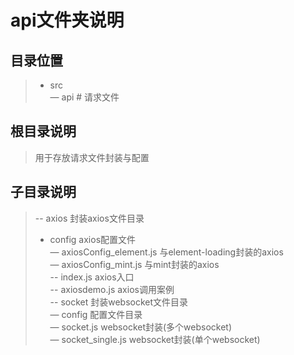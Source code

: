 # api文件夹说明

## 目录位置
> - src  
> 	 — api # 请求文件  

## 根目录说明
> 用于存放请求文件封装与配置  

## 子目录说明
>   -- axios                    	 					封装axios文件目录  
>  	- config             	 					axios配置文件  
> 		— axiosConfig_element.js 			与element-loading封装的axios  
> 		— axiosConfig_mint.js				与mint封装的axios  
>       -- index.js           						 axios入口  
> 	 -- axiosdemo.js    					axios调用案例   
>  -- socket                 	 					封装websocket文件目录   
> 	— config								配置文件目录  
> 		— socket.js						websocket封装(多个websocket)  
> 		— socket_single.js					websocket封装(单个websocket)  
